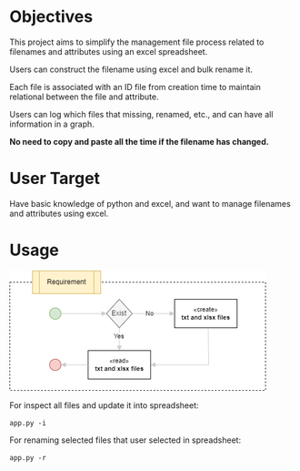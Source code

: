 # Objectives

This project aims to simplify the management file process related to filenames and attributes using an excel spreadsheet.

Users can construct the filename using excel and bulk rename it.

Each file is associated with an ID file from creation time to maintain relational between the file and attribute.

Users can log which files that missing, renamed, etc., and can have all information in a graph.

**No need to copy and paste all the time if the filename has changed.**

# User Target

Have basic knowledge of python and excel, and want to manage filenames and attributes using excel.

# Usage

![image info](images/f1.png)

For inspect all files and update it into spreadsheet:

```
app.py -i
```

For renaming selected files that user selected in spreadsheet:

```
app.py -r
```
